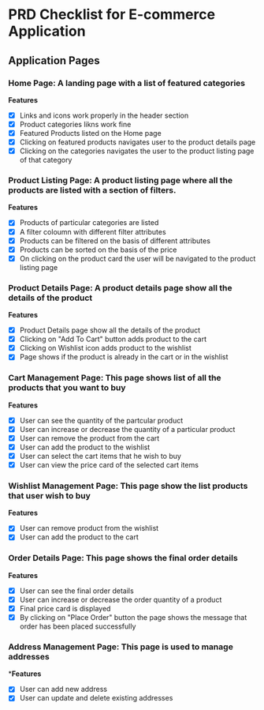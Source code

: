 # PRD Checklist for E-commerce Application
## Application Pages  
### Home Page: A landing page with a list of featured categories<br>
 **Features**<br>
 - [x] Links and icons work properly in the header section<br>
 - [x] Product categories likns work fine<br>
 - [x] Featured Products listed on the Home page<br>
 - [x] Clicking on featured products navigates user to the product details page<br>
 - [x] Clicking on the categories navigates the user to the product listing page of that category<br>
 ### Product Listing Page: A product listing page where all the products are listed with a section of filters.<br>
 **Features**<br>
 - [x] Products of particular categories are listed<br>
 - [x] A filter coloumn with different filter attributes<br>
 - [x] Products can be filtered on the basis of different attributes<br>
 - [x] Products can be sorted on the basis of the price<br>
 - [x] On clicking on the product card the user will be navigated to the product listing page<br>
 ### Product Details Page: A product details page show all the details of the product<br>
 **Features**<br>
 - [x] Product Details page show all the details of the product<br>
 - [x] Clicking on "Add To Cart" button adds product to the cart<br>
 - [x] Clicking on Wishlist icon adds product to the wishlist<br>
 - [x] Page shows if the product is already in the cart or in the wishlist<br>
 ### Cart Management Page: This page shows list of all the products that you want to buy<br>
 **Features**<br>
 - [x] User can see the quantity of the partcular product<br>
 - [x] User can increase or decrease the quantity of a particular product<br>
 - [x] User can remove the product from the cart<br>
 - [x] User can add the product to the wishlist<br>
 - [x] User can select the cart items that he wish to buy<br>
 - [x] User can view the price card of the selected cart items<br>
 ### Wishlist Management Page: This page show the list products that user wish to buy<br>
 **Features**<br>
 - [x] User can remove product from the wishlist<br>
 - [x] User can add the product to the cart<br>
 ### Order Details Page: This page shows the final order details<br>
 **Features**
 - [x] User can see the final order details<br>
 - [x] User can increase or decrease the order quantity of a product<br>
 - [x] Final price card is displayed<br>
 - [x] By clicking on "Place Order" button the page shows the message that order has been placed successfully<br>
### Address Management Page: This page is used to manage addresses<br>
***Features**
- [x] User can add new address<br>
- [x] User can update and delete existing addresses<br>
